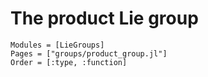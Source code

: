 # The product Lie group

```@autodocs
Modules = [LieGroups]
Pages = ["groups/product_group.jl"]
Order = [:type, :function]
```
